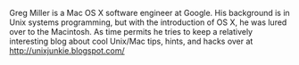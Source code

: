 


Greg Miller is a Mac OS X software engineer at Google.  His background is in Unix systems programming, but with the introduction of OS X, he was lured over to the Macintosh.  As time permits he tries to keep a relatively interesting blog about cool Unix/Mac tips, hints, and hacks over at http://unixjunkie.blogspot.com/
